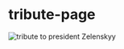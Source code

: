 # tribute-page
![tribute to president Zelenskyy](https://user-images.githubusercontent.com/46662617/233257071-49cbd75f-4e30-4764-b069-cf5cff932955.jpg)
